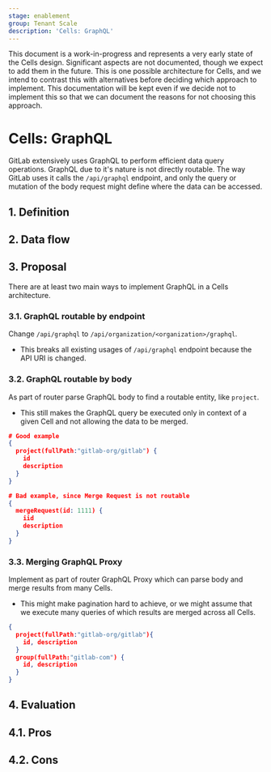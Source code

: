 ```yaml
---
stage: enablement
group: Tenant Scale
description: 'Cells: GraphQL'
---
```


<!-- vale gitlab.FutureTense = NO -->

This document is a work-in-progress and represents a very early state of the
Cells design. Significant aspects are not documented, though we expect to add
them in the future. This is one possible architecture for Cells, and we intend to
contrast this with alternatives before deciding which approach to implement.
This documentation will be kept even if we decide not to implement this so that
we can document the reasons for not choosing this approach.

# Cells: GraphQL

GitLab extensively uses GraphQL to perform efficient data query operations.
GraphQL due to it's nature is not directly routable.
The way GitLab uses it calls the `/api/graphql` endpoint, and only the query or mutation of the body request might define where the data can be accessed.

## 1. Definition

## 2. Data flow

## 3. Proposal

There are at least two main ways to implement GraphQL in a Cells architecture.

### 3.1. GraphQL routable by endpoint

Change `/api/graphql` to `/api/organization/<organization>/graphql`.

- This breaks all existing usages of `/api/graphql` endpoint because the API URI is changed.

### 3.2. GraphQL routable by body

As part of router parse GraphQL body to find a routable entity, like `project`.

- This still makes the GraphQL query be executed only in context of a given Cell and not allowing the data to be merged.

```json
# Good example
{
  project(fullPath:"gitlab-org/gitlab") {
    id
    description
  }
}

# Bad example, since Merge Request is not routable
{
  mergeRequest(id: 1111) {
    iid
    description
  }
}
```

### 3.3. Merging GraphQL Proxy

Implement as part of router GraphQL Proxy which can parse body and merge results from many Cells.

- This might make pagination hard to achieve, or we might assume that we execute many queries of which results are merged across all Cells.

```json
{
  project(fullPath:"gitlab-org/gitlab"){
    id, description
  }
  group(fullPath:"gitlab-com") {
    id, description
  }
}
```

## 4. Evaluation

## 4.1. Pros

## 4.2. Cons
